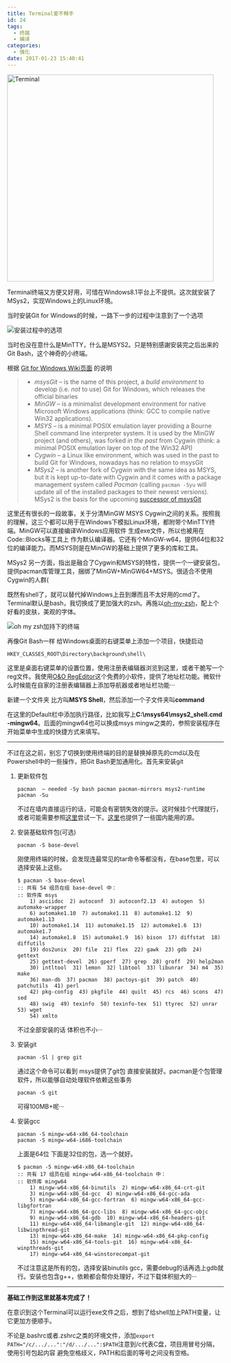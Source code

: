 ```yaml
---
title: Terminal爱不释手
id: 24
tags:
  - 终端
  - 编译
categories:
  - 强化
date: 2017-01-23 15:40:41
---
```


<img src="2017/01/23/24/terminal-icon.png" width="480px" alt="Terminal" title="终端">

Terminal终端又方便又好用，可惜在Windows8.1平台上不提供。这次就安装了MSys2，实现Windows上的Linux环境。
<!--more-->

当时安装Git for Windows的时候，一路下一步的过程中注意到了一个选项

![安装过程中的选项](snipaste-170123_00-43-54-008.jpg "安装过程中的选项")

当时也没在意什么是MinTTY，什么是MSYS2。只是特别感謝安装完之后出来的Git Bash，这个神奇的小终端。

根据 [Git for Windows Wiki页面](https://github.com/msysgit/msysgit/wiki) 的说明

> *   _msysGit_ – is the name of this project, a _build environment_ to develop (i.e. _not_ to use) Git for Windows, which releases the official binaries
> *   _MinGW_ – is a minimalist development environment for native Microsoft Windows applications (think: GCC to compile native Win32 applications).
> *   _MSYS_ – is a minimal POSIX emulation layer providing a Bourne Shell command line interpreter system. It is used by the MinGW project (and others), was forked _in the past_ from Cygwin (think: a minimal POSIX emulation layer on top of the Win32 API)
> *   _Cygwin_ – a Linux like environment, which was used in the past to build Git for Windows, nowadays has no relation to msysGit
> *   _MSys2_ – is another fork of Cygwin with the same idea as MSYS, but it is kept up-to-date with Cygwin and it comes with a package management system called _Pacman_ (calling `pacman -Syu` will update all of the installed packages to their newest versions). MSys2 is the basis for the upcoming [successor of msysGit](https://git-for-windows.github.io/)

这里还有很长的一段故事，关于分清MinGW MSYS Cygwin之间的关系。按照我的理解，这三个都可以用于在Windows下模拟Linux环境，都附带个MinTTY终端。MinGW可以直接编译Windows应用软件 生成exe文件，所以也被用在Code::Blocks等工具上 作为默认编译器。它还有个MinGW-w64，提供64位和32位的编译能力。而MSYS则是在MinGW的基础上提供了更多的库和工具。

MSys2 另一方面，指出是融合了Cygwin和MSYS的特性，提供一个一键安装包，提供pacman库管理工具，捆绑了MinGW+MinGW64+MSYS。很适合不使用Cygwin的人群(

既然有shell了，就可以替代掉Windows上丑到爆而且不太好用的cmd了。Terminal默认是bash，我切换成了更加强大的zsh。再施以[oh-my-zsh](https://github.com/robbyrussell/oh-my-zsh)，配上个好看的皮肤，美观的字体。

![oh my zsh加持下的终端](snipaste-170123_15-08-04-519.jpg "oh my zsh加持下的终端")

再像Git Bash一样 给Windows桌面的右键菜单上添加一个项目，快捷启动

```
HKEY_CLASSES_ROOT\Directory\background\shell\
```

这里是桌面右键菜单的设置位置，使用注册表编辑器浏览到这里，或者干脆写一个reg文件。我使用[O&amp;O RegEditor](https://www.oo-software.com/en/ooregeditor)这个免费的小软件，提供了地址栏功能。微软什么时候能在自家的注册表编辑器上添加导航器或者地址栏功能···

新建一个文件夹 比方叫**MSYS Shell**，然后添加一个子文件夹叫**command**

在这里的Default栏中添加执行路径，比如我写上**C:\msys64\msys2_shell.cmd -mingw64**。后面的mingw64也可以换成msys mingw之类的，参照安装程序在开始菜单中生成的快捷方式来填写。

* * *

不过在这之前，别忘了切换到使用终端的目的是替换掉原先的cmd以及在Powershell中的一些操作，把Git Bash更加通用化。首先来安装git

1.  更新软件包

    ```
    pacman  – needed -Sy bash pacman pacman-mirrors msys2-runtime
    pacman -Su
    ```

    不过在墙内直接运行的话，可能会有密钥失效的提示。这时候挂个代理就行，或者可能需要参照[这里](https://github.com/Alexpux/MSYS2-packages/issues/393)尝试一下。[这里](http://blog.csdn.net/jiutianhe/article/details/47608651)也提供了一些国内能用的源。

2.  安装基础软件包(可选)

    ```
    pacman -S base-devel
    ```

    刚使用终端的时候，会发现连最常见的tar命令等都没有，在base包里，可以选择安装上这些。

    ```
    $ pacman -S base-devel
    :: 共有 54 组员在组 base-devel 中：
    :: 软件库 msys
        1) asciidoc  2) autoconf  3) autoconf2.13  4) autogen  5) automake-wrapper
        6) automake1.10  7) automake1.11  8) automake1.12  9) automake1.13
        10) automake1.14  11) automake1.15  12) automake1.6  13) automake1.7
        14) automake1.8  15) automake1.9  16) bison  17) diffstat  18) diffutils
        19) dos2unix  20) file  21) flex  22) gawk  23) gdb  24) gettext
        25) gettext-devel  26) gperf  27) grep  28) groff  29) help2man
        30) intltool  31) lemon  32) libtool  33) libunrar  34) m4  35) make
        36) man-db  37) pacman  38) pactoys-git  39) patch  40) patchutils  41) perl
        42) pkg-config  43) pkgfile  44) quilt  45) rcs  46) scons  47) sed
        48) swig  49) texinfo  50) texinfo-tex  51) ttyrec  52) unrar  53) wget
        54) xmlto
    ```

    不过全部安装的话 体积也不小···

3.  安装git

    ```
    pacman -Sl | grep git
    ```

    通过这个命令可以看到 msys提供了git包 直接安装就好。pacman是个包管理软件，所以能够自动处理软件依赖这些事务

    ```
    pacman -S git
    ```

    可得100MB+呢···

4.  安装gcc

    ```
    pacman -S mingw-w64-x86_64-toolchain
    pacman -S mingw-w64-i686-toolchain
    ```

    上面是64位 下面是32位的包，选一个就好。

    ```
    $ pacman -S mingw-w64-x86_64-toolchain
    :: 共有 17 组员在组 mingw-w64-x86_64-toolchain 中：
    :: 软件库 mingw64
        1) mingw-w64-x86_64-binutils  2) mingw-w64-x86_64-crt-git
        3) mingw-w64-x86_64-gcc  4) mingw-w64-x86_64-gcc-ada
        5) mingw-w64-x86_64-gcc-fortran  6) mingw-w64-x86_64-gcc-libgfortran
        7) mingw-w64-x86_64-gcc-libs  8) mingw-w64-x86_64-gcc-objc
        9) mingw-w64-x86_64-gdb  10) mingw-w64-x86_64-headers-git
        11) mingw-w64-x86_64-libmangle-git  12) mingw-w64-x86_64-libwinpthread-git
        13) mingw-w64-x86_64-make  14) mingw-w64-x86_64-pkg-config
        15) mingw-w64-x86_64-tools-git  16) mingw-w64-x86_64-winpthreads-git
        17) mingw-w64-x86_64-winstorecompat-git
    ```

    不过注意这是所有的包，选择安装binutils gcc，需要debug的话再选上gdb就行。安装也包含g++，依赖都会帮你处理好，不过下载体积挺大的···

* * *

**基础工作到这里就基本完成了！**

在意识到这个Terminal可以运行exe文件之后，想到了给shell加上PATH变量，让它更加方便顺手。

不论是.bashrc或者.zshrc之类的环境文件，添加`export PATH="/c/.../...":"/d/.../...":$PATH`注意到/c代表C盘，项目用冒号分隔，使用引号包起内容 避免空格歧义，PATH和后面的等号之间没有空格。
